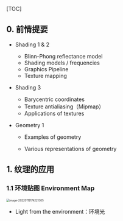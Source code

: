 [TOC]



## 0. 前情提要

+ Shading 1 & 2 
  + Blinn-Phong reflectance model
  + Shading models / frequencies
  + Graphics Pipeline
  + Texture mapping



+ Shading 3
  + Barycentric coordinates
  + Texture antialiasing（Mipmap）
  + Applications of textures



+ Geometry 1

  + Examples of geometry 

  + Various representations of geometry



## 1. 纹理的应用

### 1.1 环境贴图 Environment Map

<img src="https://www.qiniu.cregskin.com/202201151742337.png" alt="image-20220115174221305" style="zoom:50%;" />

+ Light from the environment：环境光









































